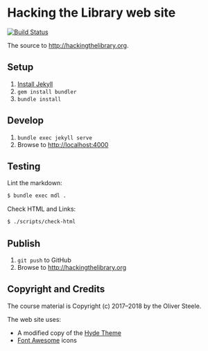# Hacking the Library web site

[![Build Status](https://travis-ci.org/olinlibrary/hackingthelibrary.org.svg?branch=master)](https://travis-ci.org/olinlibrary/hackingthelibrary.org)

The source to <http://hackingthelibrary.org>.

## Setup

1. [Install Jekyll](https://jekyllrb.com/docs/installation/)
2. `gem install bundler`
3. `bundle install`

## Develop

1. `bundle exec jekyll serve`
2. Browse to <http://localhost:4000>

## Testing

Lint the markdown:

```bash
$ bundle exec mdl .
```

Check HTML and Links:

```bash
$ ./scripts/check-html
```

## Publish

1. `git push` to GitHub
2. Browse to <http://hackingthelibrary.org>

## Copyright and Credits

The course material is Copyright (c) 2017–2018 by the Oliver Steele.

The web site uses:

* A modified copy of the [Hyde Theme](http://hyde.getpoole.com)
* [Font Awesome](http://fontawesome.io) icons

